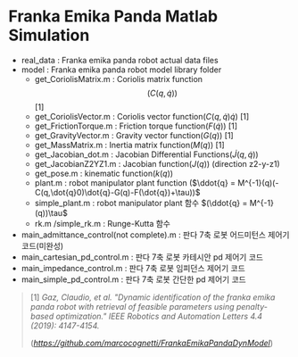 # Franka Emika Panda Matlab Simulation

- real_data : Franka emika panda robot actual data files
- model : Franka emika panda robot model library folder
  + get_CoriolisMatrix.m : Coriolis matrix function$$(C(q,\dot{q}))$$ [1]
  + get_CoriolisVector.m : Coriolis vector function$(C(q,\dot{q})\dot{q})$ [1] 
  + get_FrictionTorque.m : Friction torque function$(F(\dot{q}))$ [1] 
  + get_GravityVector.m : Gravity vector function$(G(q))$ [1] 
  + get_MassMatrix.m : Inertia matrix function$(M(q))$ [1]
  + get_Jacobian_dot.m : Jacobian Differential Functions$(\dot{J}(q,\dot{q}))$ 
  + get_JacobianZ2YZ1.m :  Jacobian function$(J(q))$ (direction z2-y-z1)
  + get_pose.m :  kinematic function$(k(q))$
  + plant.m :  robot manipulator plant function ($\ddot{q} = M^{-1}(q)(-C(q,\dot{q}0)\dot{q}-G(q)-F(\dot{q})+\tau))$​​
  + simple_plant.m :  robot manipulator plant 함수 $(\ddot{q} = M^{-1}(q))\tau$ 
  + rk.m /simple_rk.m :  Runge-Kutta 함수
- main_admittance_control(not complete).m : 판다 7축 로봇 어드미턴스 제어기 코드(미완성)
- main_cartesian_pd_control.m      : 판다 7축 로봇 카테시안 pd 제어기 코드
- main_impedance_control.m         : 판다 7축 로봇 임피던스 제어기 코드
- main_simple_pd_control.m          : 판다 7축 로봇 간단한 pd 제어기 코드





> [1] *Gaz, Claudio, et al. "Dynamic identification of the* *franka* *emika* *panda robot with retrieval of feasible parameters using penalty-based optimization." IEEE Robotics and Automation Letters 4.4 (2019): 4147-4154.*
>
> (*https://github.com/marcocognetti/FrankaEmikaPandaDynModel*)
